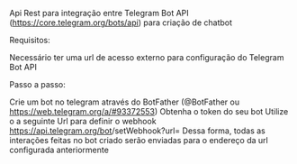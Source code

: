 Api Rest para integração entre Telegram Bot API (https://core.telegram.org/bots/api) para criação de chatbot

Requisitos:

Necessário ter uma url de acesso externo para configuração do Telegram Bot API

Passo a passo:

Crie um bot no telegram através do BotFather (@BotFather ou https://web.telegram.org/a/#93372553)
Obtenha o token do seu bot
Utilize o a seguinte Url para definir o webhook https://api.telegram.org/bot<token>/setWebhook?url=<url>
Dessa forma, todas as interações feitas no bot criado serão enviadas para o endereço da url configurada anteriormente

